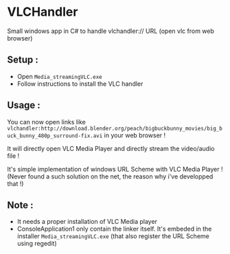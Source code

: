 # VLCHandler
Small windows app in C# to handle vlchandler:// URL (open vlc from web browser) 

Setup : 
--------------------------
* Open `Media_streamingVLC.exe`
* Follow instructions to install the VLC handler

Usage : 
-------------------------
You can now open links like `vlchandler:http://download.blender.org/peach/bigbuckbunny_movies/big_buck_bunny_480p_surround-fix.avi` in your web browser !

It will directly open VLC Media Player and directly stream the video/audio file !

It's simple implementation of windows URL Scheme with VLC Media Player !
(Never found a such solution on the net, the reason why i've developped that !)

Note :
----------
* It needs a proper installation of VLC Media player
* ConsoleApplication1 only contain the linker itself. It's embeded in the installer `Media_streamingVLC.exe` (that also register the URL Scheme using regedit)
